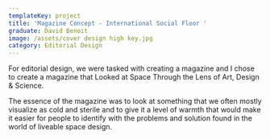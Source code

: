 ```yaml
---
templateKey: project
title: 'Magazine Concept - International Social Floor '
graduate: David Benoit
image: /assets/cover design high key.jpg
category: Editorial Design
---
```

For editorial design, we were tasked with creating a magazine and I chose to create a magazine that Looked at Space Through the Lens of Art, Design & Science.

The essence of the magazine was to look at something that we often mostly visualize as cold and sterile and to give it a level of warmth that would make it easier for people to identify with the problems and solution found in the world of liveable space design.
